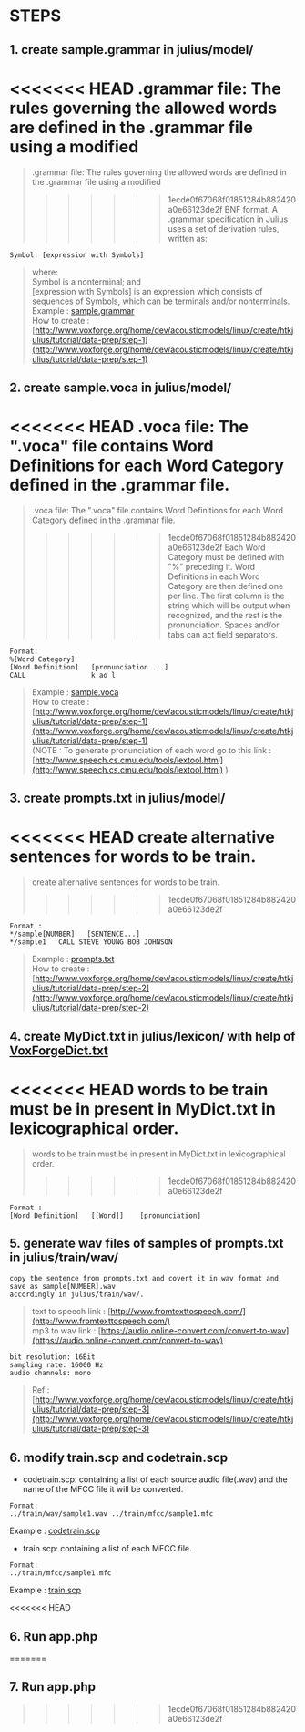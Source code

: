  # STEPS
 
## 1. create sample.grammar in julius/model/
<<<<<<< HEAD
.grammar file: The rules governing the allowed words are defined in the .grammar file using a modified
=======
>.grammar file: The rules governing the allowed words are defined in the .grammar file using a modified
>>>>>>> 1ecde0f67068f01851284b882420a0e66123de2f
BNF format.  A .grammar specification in Julius uses a set of derivation rules, written as: 

```
Symbol: [expression with Symbols]
```
>where:\
Symbol is a nonterminal; and\
[expression with Symbols] is an expression which consists of sequences of Symbols, which can be terminals
and/or nonterminals.\
Example : [sample.grammar](https://raw.githubusercontent.com/VoxForge/develop/master/tutorial/sample.grammar) \
How to create :  [http://www.voxforge.org/home/dev/acousticmodels/linux/create/htkjulius/tutorial/data-prep/step-1](http://www.voxforge.org/home/dev/acousticmodels/linux/create/htkjulius/tutorial/data-prep/step-1) 

## 2. create sample.voca in julius/model/
<<<<<<< HEAD
.voca file: The ".voca" file contains Word Definitions for each Word Category defined in the .grammar file. 
=======
>.voca file: The ".voca" file contains Word Definitions for each Word Category defined in the .grammar file. 
>>>>>>> 1ecde0f67068f01851284b882420a0e66123de2f
Each Word Category must be defined with "%" preceding it.  Word Definitions in each Word Category are
then defined one per line. The first column is the string which will be output when recognized, and
the rest is the pronunciation.  Spaces and/or tabs can act field separators.
```
Format: 
%[Word Category]
[Word Definition]   [pronunciation ...]
CALL                k ao l
```
>Example : [sample.voca](https://raw.githubusercontent.com/VoxForge/develop/master/tutorial/sample.voca) \
How to create :  [http://www.voxforge.org/home/dev/acousticmodels/linux/create/htkjulius/tutorial/data-prep/step-1](http://www.voxforge.org/home/dev/acousticmodels/linux/create/htkjulius/tutorial/data-prep/step-1)   \
(NOTE : To generate pronunciation of each word go to this link : [http://www.speech.cs.cmu.edu/tools/lextool.html](http://www.speech.cs.cmu.edu/tools/lextool.html) )
        
## 3. create prompts.txt in julius/model/
<<<<<<< HEAD
create alternative sentences for words to be train.
=======
>create alternative sentences for words to be train.
>>>>>>> 1ecde0f67068f01851284b882420a0e66123de2f
```
Format :
*/sample[NUMBER]   [SENTENCE...]
*/sample1   CALL STEVE YOUNG BOB JOHNSON
```
>Example : [prompts.txt](https://raw.githubusercontent.com/VoxForge/develop/master/tutorial/prompts.txt) \
How to create : [http://www.voxforge.org/home/dev/acousticmodels/linux/create/htkjulius/tutorial/data-prep/step-2](http://www.voxforge.org/home/dev/acousticmodels/linux/create/htkjulius/tutorial/data-prep/step-2) 

## 4. create MyDict.txt in julius/lexicon/ with help of [VoxForgeDict.txt](https://raw.githubusercontent.com/VoxForge/develop/master/lexicon/VoxForgeDict.txt)
<<<<<<< HEAD
words to be train must be in present in MyDict.txt in lexicographical order.
=======
>words to be train must be in present in MyDict.txt in lexicographical order.
>>>>>>> 1ecde0f67068f01851284b882420a0e66123de2f
```
Format :
[Word Definition]   [[Word]]    [pronunciation]
```

## 5. generate wav files of samples of prompts.txt in julius/train/wav/
```
copy the sentence from prompts.txt and covert it in wav format and save as sample[NUMBER].wav 
accordingly in julius/train/wav/.
```
>text to speech link : [http://www.fromtexttospeech.com/](http://www.fromtexttospeech.com/) \
mp3 to wav link :   [https://audio.online-convert.com/convert-to-wav](https://audio.online-convert.com/convert-to-wav) 
```
bit resolution: 16Bit 
sampling rate: 16000 Hz 
audio channels: mono 
```
>Ref :  [http://www.voxforge.org/home/dev/acousticmodels/linux/create/htkjulius/tutorial/data-prep/step-3](http://www.voxforge.org/home/dev/acousticmodels/linux/create/htkjulius/tutorial/data-prep/step-3)

## 6. modify train.scp and codetrain.scp 
- codetrain.scp: containing a list of each source audio file(.wav) and the name of the MFCC file it will be converted.
```
Format:
../train/wav/sample1.wav ../train/mfcc/sample1.mfc
```
Example : [codetrain.scp](https://raw.githubusercontent.com/VoxForge/develop/master/tutorial/codetrain.scp) 
- train.scp: containing a list of each MFCC file.
```
Format:
../train/mfcc/sample1.mfc
```
Example : [train.scp](https://raw.githubusercontent.com/VoxForge/develop/master/tutorial/train.scp) 

<<<<<<< HEAD
## 6. Run app.php
=======
## 7. Run app.php
>>>>>>> 1ecde0f67068f01851284b882420a0e66123de2f

